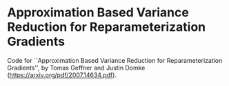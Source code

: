 # Approximation Based Variance Reduction for Reparameterization Gradients
Code for ``Approximation Based Variance Reduction for Reparameterization Gradients'', by Tomas Geffner and Justin Domke (<https://arxiv.org/pdf/2007.14634.pdf>).

